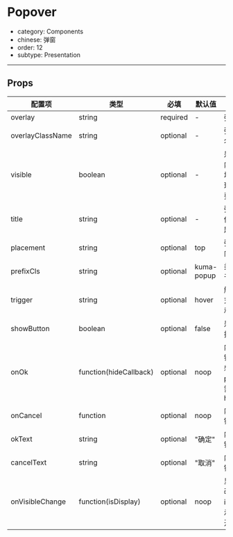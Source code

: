 # Popover

- category: Components
- chinese: 弹窗
- order: 12
- subtype: Presentation

---


## Props

| 配置项 | 类型 | 必填 | 默认值 | 功能/备注 |
|---|---|---|---|---|
|overlay|string|required|-|弹窗内容|
|overlayClassName|string|optional|-|弹窗的额外类名|
|visible|boolean|optional|-|是否展开弹窗内容，如果不填则自动处理；填写则需要手动处理|
|title|string|optional|-|弹窗标题，不传入则没有标题栏|
|placement|string|optional|top|弹窗从那个方向弹出|
|prefixCls|string|optional|kuma-popup|类名前缀，用于定制化|
|trigger|string|optional|hover|触发弹窗的方式，有 hover 和 click 两种|
|showButton|boolean|optional|false|是否显示内置按钮|
|onOk|function(hideCallback)|optional|noop|内置的确定按钮的回调，当想要关闭 popover 时需调用 hideCallback|
|onCancel|function|optional|noop|内置的取消按钮的回调|
|okText|string|optional|"确定"|内置的确定按钮显示的文案|
|cancelText|string|optional|"取消"|内置的取消按钮显示的文案|
|onVisibleChange|function(isDisplay)|optional|noop|显示状态发生改变的回调，isDisplay表示弹窗是否展开|

